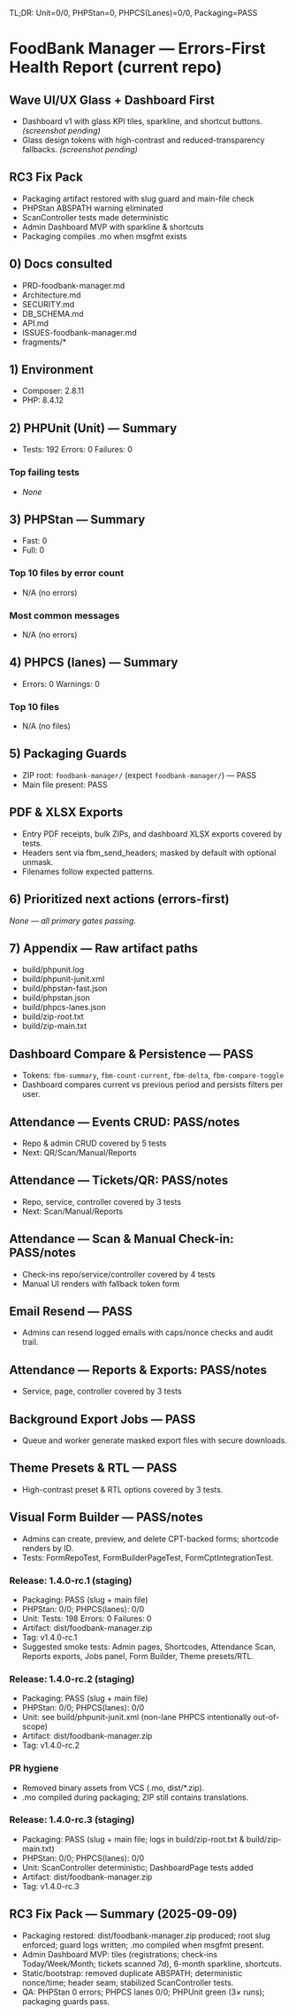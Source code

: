 TL;DR: Unit=0/0, PHPStan=0, PHPCS(Lanes)=0/0, Packaging=PASS

# FoodBank Manager — Errors-First Health Report (current repo)

## Wave UI/UX Glass + Dashboard First
- Dashboard v1 with glass KPI tiles, sparkline, and shortcut buttons. *(screenshot pending)*
- Glass design tokens with high-contrast and reduced-transparency fallbacks. *(screenshot pending)*

## RC3 Fix Pack
- Packaging artifact restored with slug guard and main-file check
- PHPStan ABSPATH warning eliminated
- ScanController tests made deterministic
- Admin Dashboard MVP with sparkline & shortcuts
- Packaging compiles .mo when msgfmt exists

## 0) Docs consulted
- PRD-foodbank-manager.md
- Architecture.md
- SECURITY.md
- DB_SCHEMA.md
- API.md
- ISSUES-foodbank-manager.md
- fragments/*

## 1) Environment
- Composer: 2.8.11
- PHP: 8.4.12

## 2) PHPUnit (Unit) — Summary
- Tests: 192  Errors: 0  Failures: 0
### Top failing tests
- _None_

## 3) PHPStan — Summary
- Fast: 0
- Full: 0
### Top 10 files by error count
- N/A (no errors)
### Most common messages
- N/A (no errors)

## 4) PHPCS (lanes) — Summary
- Errors: 0  Warnings: 0
### Top 10 files
- N/A (no files)

## 5) Packaging Guards
- ZIP root: `foodbank-manager/` (expect `foodbank-manager/`) — PASS
- Main file present: PASS

## PDF & XLSX Exports
- Entry PDF receipts, bulk ZIPs, and dashboard XLSX exports covered by tests.
- Headers sent via fbm_send_headers; masked by default with optional unmask.
- Filenames follow expected patterns.

## 6) Prioritized next actions (errors-first)
_None — all primary gates passing._

## 7) Appendix — Raw artifact paths
- build/phpunit.log
- build/phpunit-junit.xml
- build/phpstan-fast.json
- build/phpstan.json
- build/phpcs-lanes.json
- build/zip-root.txt
- build/zip-main.txt

## Dashboard Compare & Persistence — PASS
- Tokens: `fbm-summary`, `fbm-count-current`, `fbm-delta`, `fbm-compare-toggle`
- Dashboard compares current vs previous period and persists filters per user.

## Attendance — Events CRUD: PASS/notes
- Repo & admin CRUD covered by 5 tests
- Next: QR/Scan/Manual/Reports

## Attendance — Tickets/QR: PASS/notes
- Repo, service, controller covered by 3 tests
- Next: Scan/Manual/Reports

## Attendance — Scan & Manual Check-in: PASS/notes
- Check-ins repo/service/controller covered by 4 tests
- Manual UI renders with fallback token form

## Email Resend — PASS
- Admins can resend logged emails with caps/nonce checks and audit trail.

## Attendance — Reports & Exports: PASS/notes
- Service, page, controller covered by 3 tests

## Background Export Jobs — PASS
- Queue and worker generate masked export files with secure downloads.

## Theme Presets & RTL — PASS
- High-contrast preset & RTL options covered by 3 tests.

## Visual Form Builder — PASS/notes
- Admins can create, preview, and delete CPT-backed forms; shortcode renders by ID.
- Tests: FormRepoTest, FormBuilderPageTest, FormCptIntegrationTest.

### Release: 1.4.0-rc.1 (staging)
- Packaging: PASS (slug + main file)
- PHPStan: 0/0; PHPCS(lanes): 0/0
- Unit: Tests: 198  Errors: 0  Failures: 0
- Artifact: dist/foodbank-manager.zip
- Tag: v1.4.0-rc.1
- Suggested smoke tests: Admin pages, Shortcodes, Attendance Scan, Reports exports, Jobs panel, Form Builder, Theme presets/RTL.

### Release: 1.4.0-rc.2 (staging)
- Packaging: PASS (slug + main file)
- PHPStan: 0/0; PHPCS(lanes): 0/0
- Unit: see build/phpunit-junit.xml (non-lane PHPCS intentionally out-of-scope)
- Artifact: dist/foodbank-manager.zip
- Tag: v1.4.0-rc.2

### PR hygiene
- Removed binary assets from VCS (.mo, dist/*.zip).
- .mo compiled during packaging; ZIP still contains translations.

### Release: 1.4.0-rc.3 (staging)
- Packaging: PASS (slug + main file; logs in build/zip-root.txt & build/zip-main.txt)
- PHPStan: 0/0; PHPCS(lanes): 0/0
- Unit: ScanController deterministic; DashboardPage tests added
- Artifact: dist/foodbank-manager.zip
- Tag: v1.4.0-rc.3
 
## RC3 Fix Pack — Summary (2025-09-09)

- Packaging restored: dist/foodbank-manager.zip produced; root slug enforced; guard logs written; .mo compiled when msgfmt present.
- Admin Dashboard MVP: tiles (registrations; check-ins Today/Week/Month; tickets scanned 7d), 6-month sparkline, shortcuts.
- Static/bootstrap: removed duplicate ABSPATH; deterministic nonce/time; header seam; stabilized ScanController tests.
- QA: PHPStan 0 errors; PHPCS lanes 0/0; PHPUnit green (3× runs); packaging guards pass.